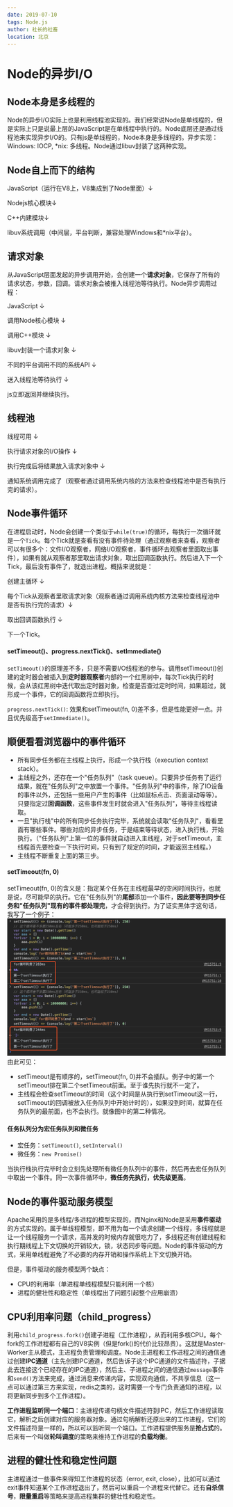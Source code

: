 ```yaml
---
date: 2019-07-10
tags: Node.js
author: 社长的社畜
location: 北京
---
```


# Node的异步I/O

## Node本身是多线程的
Node的异步I/O实际上也是利用线程池实现的。我们经常说Node是单线程的，但是实际上只是说最上层的JavaScript是在单线程中执行的。Node底层还是通过线程池来实现异步I/O的。只有js是单线程的，Node本身是多线程的。异步实现：Windows: IOCP, *nix: 多线程。Node通过libuv封装了这两种实现。

## Node自上而下的结构
JavaScript（运行在V8上，V8集成到了Node里面）↓

Nodejs核心模块↓

C++内建模块↓

libuv系统调用（中间层，平台判断，兼容处理Windows和*nix平台）。

## 请求对象
从JavaScript层面发起的异步调用开始，会创建一个**请求对象**，它保存了所有的请求状态，参数，回调。请求对象会被推入线程池等待执行。Node异步调用过程：

JavaScript ↓ 

调用Node核心模块 ↓ 

调用C++模块 ↓ 

libuv封装一个请求对象 ↓ 

不同的平台调用不同的系统API ↓ 

送入线程池等待执行 ↓ 

js立即返回并继续执行。

## 线程池
线程可用 ↓ 

执行请求对象的I/O操作 ↓ 

执行完成后将结果放入请求对象中 ↓ 

通知系统调用完成了（观察者通过调用系统内核的方法来检查线程池中是否有执行完的请求）。

## Node事件循环
在进程启动时，Node会创建一个类似于`while(true)`的循环，每执行一次循环就是一个`Tick`。每个Tick就是查看有没有事件待处理（通过观察者来查看，观察者可以有很多个：文件I/O观察者，网络I/O观察者，事件循环去观察者里面取出事件），如果有就从观察者那里取出请求对象，取出回调函数执行。然后进入下一个Tick，最后没有事件了，就退出进程。概括来说就是：

创建主循环 ↓ 

每个Tick从观察者里取请求对象（观察者通过调用系统内核方法来检查线程池中是否有执行完的请求）↓ 

取出回调函数执行 ↓ 

下一个Tick。
#### setTimeout()、progress.nextTick()、setImmediate()
`setTimeout()`的原理差不多，只是不需要I/O线程池的参与。调用setTimeout()创建的定时器会被插入到**定时器观察者**内部的一个红黑树中，每次Tick执行的时候，会从该红黑树中迭代取出定时器对象，检查是否查过定时时间，如果超过，就形成一个事件，它的回调函数将立即执行。

`progress.nextTick()`: 效果和setTimeout(fn, 0)差不多，但是性能更好一点。并且优先级高于`setImmediate()`。

## 顺便看看浏览器中的事件循环
* 所有同步任务都在主线程上执行，形成一个执行栈（execution context stack）。
* 主线程之外，还存在一个"任务队列"（task queue）。只要异步任务有了运行结果，就在"任务队列"之中放置一个事件。"任务队列"中的事件，除了IO设备的事件以外，还包括一些用户产生的事件（比如鼠标点击、页面滚动等等）。只要指定过**回调函数**，这些事件发生时就会进入"任务队列"，等待主线程读取。
* 一旦"执行栈"中的所有同步任务执行完毕，系统就会读取"任务队列"，看看里面有哪些事件。哪些对应的异步任务，于是结束等待状态，进入执行栈，开始执行。（"任务队列"上第一位的事件就自动进入主线程，对于setTimeout，主线程首先要检查一下执行时间，只有到了规定的时间，才能返回主线程。）
* 主线程不断重复上面的第三步。

#### setTimeout(fn, 0)
setTimeout(fn, 0)的含义是：指定某个任务在主线程最早的空闲时间执行，也就是说，尽可能早的执行。它在"任务队列"的**尾部**添加一个事件，**因此要等到同步任务和"任务队列"现有的事件都处理完**，才会得到执行。为了证实黑体字这句话，我写了一个例子：
![eventloop](./images/eventloop.png)
由此可见：
* setTimeout是有顺序的，setTimeout(fn, 0)并不会插队。例子中的第一个setTimeout排在第二个setTimeout前面。至于谁先执行就不一定了。
* 主线程会检查setTimeout的时间（这个时间是从执行到setTimeout这一行，setTimeout的回调被放入任务队列中开始计时的），如果没到时间，就算在任务队列的最前面，也不会执行。就像图中的第二种情况。

#### 任务队列分为宏任务队列和微任务
* 宏任务：`setTimeout()`, `setInterval()`
* 微任务：`new Promise()`

当执行栈执行完毕时会立刻先处理所有微任务队列中的事件，然后再去宏任务队列中取出一个事件。同一次事件循环中，**微任务先执行，优先级更高**。

## Node的事件驱动服务模型
Apache采用的是多线程/多进程的模型实现的，而Nginx和Node是采用**事件驱动**的方式实现的。属于单线程模型，即不用为每一个请求创建一个线程，多线程就是让一个线程服务一个请求，高并发的时候内存就很吃力了，多线程还有创建线程和执行期线程上下文切换的开销较大，锁，状态同步等问题。Node的事件驱动的方式，采用单线程避免了不必要的内存开销和操作系统上下文切换开销。

但是，事件驱动的服务模型两个缺点：
* CPU的利用率（单进程单线程模型只能利用一个核）
* 进程的健壮性和稳定性（单线程出了问题引起整个应用崩溃）

## CPU利用率问题（child_progress）
利用`child_progress.fork()`创建子进程（工作进程），从而利用多核CPU。每个fork的工作进程都有自己的V8实例（但是fork()的代价比较昂贵）。这就是Master-Worker主从模式，主进程负责管理和调度。Node主进程和工作进程之间的通信通过创建**IPC通道**（主先创建IPC通道，然后告诉子这个IPC通道的文件描述符，子据此去连接这个已经存在的IPC通道），然后主、子进程之间的通信通过`message`事件和`send()`方法来完成，通过消息来传递内容，实现双向通信，不共享信息（这一点可以通过第三方来实现，redis之类的，这时需要一个专门负责通知的进程，以将更新同步到多个工作进程）。

**工作进程监听同一个端口**：主进程传递句柄文件描述符到IPC，然后工作进程读取它，解析之后创建对应的服务器对象。通过句柄解析还原出来的工作进程，它们的文件描述符是一样的，所以可以监听同一个端口。工作进程提供服务是**抢占式**的。后来有一个叫做**轮叫调度**的策略来维持工作进程的**负载均衡**。

## 进程的健壮性和稳定性问题
主进程通过一些事件来得知工作进程的状态（error, exit, close），比如可以通过exit事件知道某个工作进程退出了，然后可以重启一个进程来代替它。还有**自杀信号**，**限量重启**等策略来提高进程集群的健壮性和稳定性。